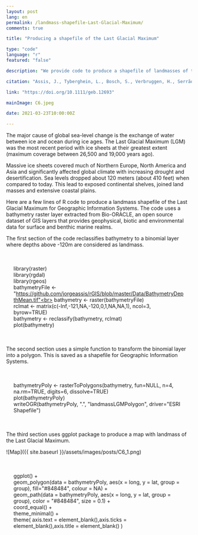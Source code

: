 ```yaml
---
layout: post
lang: en
permalink: /landmass-shapefile-Last-Glacial-Maximum/
comments: true

title: "Producing a shapefile of the Last Glacial Maximum"

type: "code"
language: "r"
featured: "false"

description: "We provide code to produce a shapefile of landmasses of the Last Glacial Maximum."

citation: "Assis, J., Tyberghein, L., Bosch, S., Verbruggen, H., Serrão, E. A., and De Clerck, O. (2017). Bio-ORACLE v2.0: Extending marine data layers for bioclimatic modelling. Global Ecology and Biogeography. 27, 277–284."

link: "https://doi.org/10.1111/geb.12693"

mainImage: C6.jpeg

date: 2021-03-23T10:00:00Z

---
```


The major cause of global sea-level change is the exchange of water between ice and ocean during ice ages. The Last Glacial Maximum (LGM) was the most recent period with ice sheets at their greatest extent (maximum coverage between 26,500 and 19,000 years ago).

Massive ice sheets covered much of Northern Europe, North America and Asia and significantly affected global climate with increasing drought and desertification. Sea levels dropped about 120 meters (about 410 feet) when compared to today. This lead to exposed continental shelves, joined land masses and extensive coastal plains.

Here are a few lines of R code to produce a landmass shapefile of the Last Glacial Maximum for Geographic Information Systems. The code uses a bathymetry raster layer extracted from Bio-ORACLE, an open source dataset of GIS layers that provides geophysical, biotic and environmental data for surface and benthic marine realms.

The first section of the code reclassifies bathymetry to a binomial layer where depths above -120m are considered as landmass.

<div style="padding: 20px" class="border-radius-05 bg-gray font-family-secondary font-small text-dark">

library(raster)<br>
library(rgdal)<br>
library(rgeos)<br>
bathymetryFile <- "https://github.com/jorgeassis/rGIS/blob/master/Data/BathymetryDepthMean.tif"<br>
bathymetry <- raster(bathymetryFile)<br>
rclmat <- matrix(c(-Inf,-121,NA,-120,0,1,NA,NA,1), ncol=3, byrow=TRUE)<br>
bathymetry <- reclassify(bathymetry, rclmat)<br>
plot(bathymetry)<br>

</div>

The second section uses a simple function to transform the binomial layer into a polygon. This is saved as a shapefile for Geographic Information Systems.

<div style="padding: 20px" class="border-radius-05 bg-gray font-family-secondary font-small text-dark">

bathymetryPoly <- rasterToPolygons(bathymetry, fun=NULL, n=4, na.rm=TRUE, digits=6, dissolve=TRUE)<br>
plot(bathymetryPoly)<br>
writeOGR(bathymetryPoly, ".", "landmassLGMPolygon", driver="ESRI Shapefile")<br>

</div>

The third section uses ggplot package to produce a map with landmass of the Last Glacial Maximum.

![Map]({{ site.baseurl }}/assets/images/posts/C6_1.png)

<div style="padding: 20px" class="border-radius-05 bg-gray font-family-secondary font-small text-dark">

ggplot() +<br>
  geom_polygon(data = bathymetryPoly, aes(x = long, y = lat, group = group), fill="#848484", colour = NA) +<br>
 geom_path(data = bathymetryPoly, aes(x = long, y = lat, group = group), color = "#848484", size = 0.1) +<br>
  coord_equal() +<br>
  theme_minimal() +<br>
  theme( axis.text = element_blank(),axis.ticks = element_blank(),axis.title = element_blank() )

</div>
